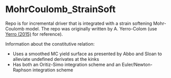# MohrCoulomb_StrainSoft
Repo is for incremental driver that is integrated with a strain softening Mohr-Coulomb model. The repo was originally written by A. Yerro-Colom (use [Yerro (2015)](https://upcommons.upc.edu/handle/2117/102412) for reference).

Information about the constitutive relation:
* Uses a smoothed MC yield surface as presented by Abbo and Sloan to alleviate undefined derivates at the kinks
* Has both an Oritiz-Simo integration scheme and an Euler/Newton-Raphson integration scheme

